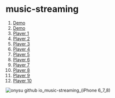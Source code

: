 # music-streaming

<ol>
  <li><a href="https://onysu.github.io/music-streaming/">Demo</a></li>
  <li><a href="https://onysu.github.io/music-streaming/player4/player4.html">Demo</a></li>
  <li><a href="https://onysu.github.io/music-streaming/player5/player5.html">Player 1</a></li>
  <li><a href="https://onysu.github.io/music-streaming/player6/player6.html">Player 2</a></li>
  <li><a href="https://onysu.github.io/music-streaming/player7/index.html">Player 3</a></li>
  <li><a href="https://onysu.github.io/music-streaming/player8/player8.html">Player 4</a></li>
  <li><a href="https://onysu.github.io/music-streaming/player9/player9.html">Player 5</a></li>
  <li><a href="https://onysu.github.io/music-streaming/player10/player10.html">Player 6</a></li>
  <li><a href="https://onysu.github.io/music-streaming/player11/player11.html">Player 7</a></li>
  <li><a href="https://onysu.github.io/music-streaming/player12/player12.html">Player 8</a></li>
  <li><a href="https://onysu.github.io/music-streaming/player13/player13.html">Player 9</a></li>
  <li><a href="https://onysu.github.io/music-streaming/player14/player14.html">Player 10</a></li>
</ol>

![onysu github io_music-streaming_(iPhone 6_7_8)](https://user-images.githubusercontent.com/14862922/106160766-c2805880-61b8-11eb-8b58-9923292bde8a.png)
